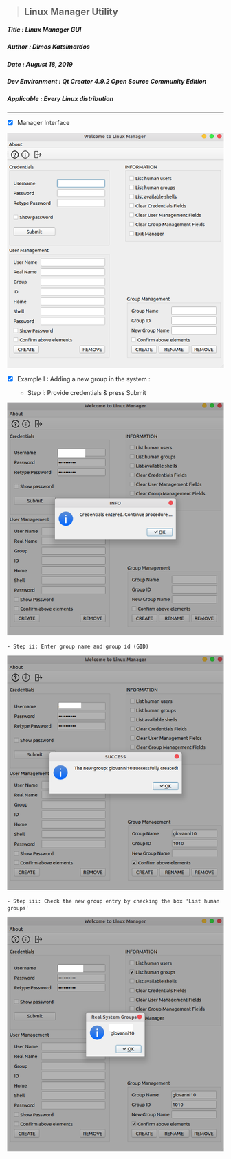 > <h2><strong>Linux Manager Utility</strong></h2> 

<h5>Title  : Linux Manager GUI</h5>

<h5>Author : Dimos Katsimardos</h5>

<h5>Date   : August 18, 2019</h5>

<h5>Dev Environment  : Qt Creator 4.9.2 Open Source Community Edition</h5>

<h5>Applicable       : Every Linux distribution</h5>

-------------------------------------------------------------------------------

- [x] Manager Interface

![Manager](https://github.com/dimkatsi91/Manager/blob/master/samples/Manager.png)


- [x] Example I : Adding a new group in the system :

	- Step i: Provide credentials & press Submit

![creds](https://github.com/dimkatsi91/Manager/blob/master/samples/add_group_i.png)

	- Step ii: Enter group name and group id (GID)

![new group info](https://github.com/dimkatsi91/Manager/blob/master/samples/add_group_ii.png)

	- Step iii: Check the new group entry by checking the box 'List human groups'

![sanity check for new group](https://github.com/dimkatsi91/Manager/blob/master/samples/add_group_iii.png)

